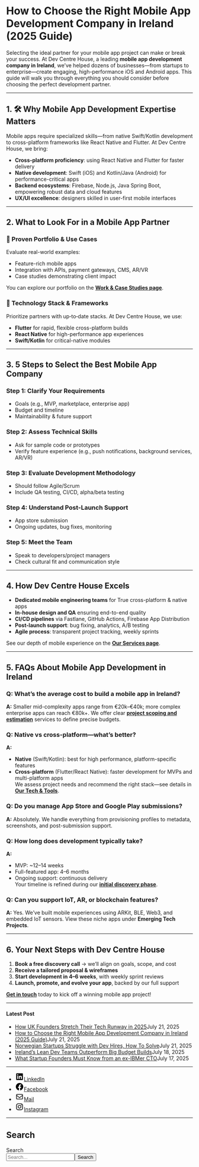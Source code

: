 
<div class="wp-block-columns alignwide is-layout-flex wp-container-core-columns-is-layout-8ba3830c wp-block-columns-is-layout-flex" style="margin-top:0;margin-bottom:0;padding-right:0;padding-left:0">
<div class="wp-block-column is-layout-flow wp-block-column-is-layout-flow" style="flex-basis:70%">
<div class="wp-block-group has-global-padding is-layout-constrained wp-block-group-is-layout-constrained">
<h1 class="alignwide wp-block-post-title has-x-large-font-size">How to Choose the Right Mobile App Development Company in Ireland (2025 Guide)</h1>
<div aria-hidden="true" class="wp-block-spacer" style="height:var(--wp--preset--spacing--10)"></div>
</div>
<div class="wp-block-group has-global-padding is-layout-constrained wp-block-group-is-layout-constrained"><div class="entry-content alignwide wp-block-post-content has-global-padding is-layout-constrained wp-container-core-post-content-is-layout-a5dd074b wp-block-post-content-is-layout-constrained">
<p>Selecting the ideal partner for your mobile app project can make or break your success. At Dev Centre House, a leading <strong>mobile app development company in Ireland</strong>, we’ve helped dozens of businesses—from startups to enterprise—create engaging, high-performance iOS and Android apps. This guide will walk you through everything you should consider before choosing the perfect development partner.</p>
<hr class="wp-block-separator has-alpha-channel-opacity"/>
<h2 class="wp-block-heading">1. 🛠 Why Mobile App Development Expertise Matters</h2>
<p>Mobile apps require specialized skills—from native Swift/Kotlin development to cross-platform frameworks like React Native and Flutter. At Dev Centre House, we bring:</p>
<ul class="wp-block-list">
<li><strong>Cross‑platform proficiency</strong>: using React Native and Flutter for faster delivery</li>
<li><strong>Native development</strong>: Swift (iOS) and Kotlin/Java (Android) for performance-critical apps</li>
<li><strong>Backend ecosystems</strong>: Firebase, Node.js, Java Spring Boot, empowering robust data and cloud features</li>
<li><strong>UX/UI excellence</strong>: designers skilled in user-first mobile interfaces</li>
</ul>
<hr class="wp-block-separator has-alpha-channel-opacity"/>
<h2 class="wp-block-heading">2. What to Look For in a Mobile App Partner</h2>
<h3 class="wp-block-heading">🔹 Proven Portfolio &amp; Use Cases</h3>
<p>Evaluate real-world examples:</p>
<ul class="wp-block-list">
<li>Feature-rich mobile apps</li>
<li>Integration with APIs, payment gateways, CMS, AR/VR</li>
<li>Case studies demonstrating client impact</li>
</ul>
<p>You can explore our portfolio on the <strong><a href="https://chatgpt.com/work" rel="noopener" target="_blank">Work &amp; Case Studies page</a></strong>.</p>
<h3 class="wp-block-heading">🔹 Technology Stack &amp; Frameworks</h3>
<p>Prioritize partners with up‑to‑date stacks. At Dev Centre House, we use:</p>
<ul class="wp-block-list">
<li><strong>Flutter</strong> for rapid, flexible cross-platform builds</li>
<li><strong>React Native</strong> for high-performance app experiences</li>
<li><strong>Swift/Kotlin</strong> for critical-native modules</li>
</ul>
<hr class="wp-block-separator has-alpha-channel-opacity"/>
<h2 class="wp-block-heading">3. 5 Steps to Select the Best Mobile App Company</h2>
<h3 class="wp-block-heading">Step 1: Clarify Your Requirements</h3>
<ul class="wp-block-list">
<li>Goals (e.g., MVP, marketplace, enterprise app)</li>
<li>Budget and timeline</li>
<li>Maintainability &amp; future support</li>
</ul>
<h3 class="wp-block-heading">Step 2: Assess Technical Skills</h3>
<ul class="wp-block-list">
<li>Ask for sample code or prototypes</li>
<li>Verify feature experience (e.g., push notifications, background services, AR/VR)</li>
</ul>
<h3 class="wp-block-heading">Step 3: Evaluate Development Methodology</h3>
<ul class="wp-block-list">
<li>Should follow Agile/Scrum</li>
<li>Include QA testing, CI/CD, alpha/beta testing</li>
</ul>
<h3 class="wp-block-heading">Step 4: Understand Post-Launch Support</h3>
<ul class="wp-block-list">
<li>App store submission</li>
<li>Ongoing updates, bug fixes, monitoring</li>
</ul>
<h3 class="wp-block-heading">Step 5: Meet the Team</h3>
<ul class="wp-block-list">
<li>Speak to developers/project managers</li>
<li>Check cultural fit and communication style</li>
</ul>
<hr class="wp-block-separator has-alpha-channel-opacity"/>
<h2 class="wp-block-heading">4. How Dev Centre House Excels</h2>
<ul class="wp-block-list">
<li><strong>Dedicated mobile engineering teams</strong> for True cross-platform &amp; native apps</li>
<li><strong>In-house design and QA</strong> ensuring end-to-end quality</li>
<li><strong>CI/CD pipelines</strong> via Fastlane, GitHub Actions, Firebase App Distribution</li>
<li><strong>Post-launch support</strong>: bug fixing, analytics, A/B testing</li>
<li><strong>Agile process</strong>: transparent project tracking, weekly sprints</li>
</ul>
<p>See our depth of mobile experience on the <strong><a href="https://chatgpt.com/services" rel="noopener" target="_blank">Our Services page</a></strong>.</p>
<hr class="wp-block-separator has-alpha-channel-opacity"/>
<h2 class="wp-block-heading">5. FAQs About Mobile App Development in Ireland</h2>
<h3 class="wp-block-heading">Q: What’s the average cost to build a mobile app in Ireland?</h3>
<p><strong>A:</strong> Smaller mid-complexity apps range from €20k–€40k; more complex enterprise apps can reach €80k+. We offer clear <strong><a href="https://chatgpt.com/contact" rel="noopener" target="_blank">project scoping and estimation</a></strong> services to define precise budgets.</p>
<h3 class="wp-block-heading">Q: Native vs cross-platform—what’s better?</h3>
<p><strong>A:</strong></p>
<ul class="wp-block-list">
<li><strong>Native</strong> (Swift/Kotlin): best for high performance, platform-specific features</li>
<li><strong>Cross-platform</strong> (Flutter/React Native): faster development for MVPs and multi-platform apps<br/>We assess project needs and recommend the right stack—see details in <strong><a href="https://chatgpt.com/tech-stack" rel="noopener" target="_blank">Our Tech &amp; Tools</a></strong>.</li>
</ul>
<h3 class="wp-block-heading">Q: Do you manage App Store and Google Play submissions?</h3>
<p><strong>A:</strong> Absolutely. We handle everything from provisioning profiles to metadata, screenshots, and post-submission support.</p>
<h3 class="wp-block-heading">Q: How long does development typically take?</h3>
<p><strong>A:</strong></p>
<ul class="wp-block-list">
<li>MVP: ~12–14 weeks</li>
<li>Full-featured app: 4–6 months</li>
<li>Ongoing support: continuous delivery<br/>Your timeline is refined during our <strong><a href="https://chatgpt.com/contact" rel="noopener" target="_blank">initial discovery phase</a></strong>.</li>
</ul>
<h3 class="wp-block-heading">Q: Can you support IoT, AR, or blockchain features?</h3>
<p><strong>A:</strong> Yes. We’ve built mobile experiences using ARKit, BLE, Web3, and embedded IoT sensors. View these niche apps under <strong>Emerging Tech Projects</strong>.</p>
<hr class="wp-block-separator has-alpha-channel-opacity"/>
<h2 class="wp-block-heading">6. Your Next Steps with Dev Centre House</h2>
<ol class="wp-block-list">
<li><strong>Book a free discovery call</strong> → we’ll align on goals, scope, and cost</li>
<li><strong>Receive a tailored proposal &amp; wireframes</strong></li>
<li><strong>Start development in 4–6 weeks</strong>, with weekly sprint reviews</li>
<li><strong>Launch, promote, and evolve your app</strong>, backed by our full support</li>
</ol>
<p><strong><a href="https://devcentrehouse.eu/contact">Get in touch</a></strong> today to kick off a winning mobile app project!</p>
</div></div>
</div>
<div class="wp-block-column is-layout-flow wp-block-column-is-layout-flow" style="flex-basis:30%"><aside class="wp-block-template-part">
<div class="wp-block-group is-layout-flow wp-container-core-group-is-layout-0ba1ad86 wp-block-group-is-layout-flow" style="padding-right:0;padding-left:0">
<hr class="wp-block-separator has-text-color has-contrast-color has-alpha-channel-opacity has-contrast-background-color has-background is-style-wide"/>
<h4 class="wp-block-heading has-large-font-size"><strong>Latest Post</strong></h4>
<ul class="wp-block-latest-posts__list has-dates wp-block-latest-posts" style="margin-top:0;margin-bottom:0;margin-left:0;margin-right:0;"><li><a class="wp-block-latest-posts__post-title" href="https://www.devcentrehouse.eu/blogs/uk-founders-tech-runway-strategies-2025/">How UK Founders Stretch Their Tech Runway in 2025</a><time class="wp-block-latest-posts__post-date" datetime="2025-07-21T12:16:21+00:00">July 21, 2025</time></li>
<li><a class="wp-block-latest-posts__post-title" href="https://www.devcentrehouse.eu/blogs/how-to-choose-the-right-mobile-app-development-company-in-ireland-2025-guide/">How to Choose the Right Mobile App Development Company in Ireland (2025 Guide)</a><time class="wp-block-latest-posts__post-date" datetime="2025-07-21T12:04:38+00:00">July 21, 2025</time></li>
<li><a class="wp-block-latest-posts__post-title" href="https://www.devcentrehouse.eu/blogs/norwegian-startups-developer-hiring-challenges/">Norwegian Startups Struggle with Dev Hires, How To Solve</a><time class="wp-block-latest-posts__post-date" datetime="2025-07-21T12:02:22+00:00">July 21, 2025</time></li>
<li><a class="wp-block-latest-posts__post-title" href="https://www.devcentrehouse.eu/blogs/irelands-lean-dev-teams-outperform-big-budget-builds/">Ireland’s Lean Dev Teams Outperform Big Budget Builds</a><time class="wp-block-latest-posts__post-date" datetime="2025-07-18T13:10:01+00:00">July 18, 2025</time></li>
<li><a class="wp-block-latest-posts__post-title" href="https://www.devcentrehouse.eu/blogs/what-startup-founders-must-know-from-an-ex-ibmer-cto/">What Startup Founders Must Know from an ex-IBMer CTO</a><time class="wp-block-latest-posts__post-date" datetime="2025-07-17T14:38:33+00:00">July 17, 2025</time></li>
</ul>
<hr class="wp-block-separator has-text-color has-contrast-color has-alpha-channel-opacity has-contrast-background-color has-background is-style-wide"/>
<ul class="wp-block-social-links is-layout-flex wp-block-social-links-is-layout-flex"><li class="wp-social-link wp-social-link-linkedin wp-block-social-link"><a class="wp-block-social-link-anchor" href="https://www.linkedin.com/company/devcentrehouse/"><svg aria-hidden="true" focusable="false" height="24" version="1.1" viewbox="0 0 24 24" width="24" xmlns="http://www.w3.org/2000/svg"><path d="M19.7,3H4.3C3.582,3,3,3.582,3,4.3v15.4C3,20.418,3.582,21,4.3,21h15.4c0.718,0,1.3-0.582,1.3-1.3V4.3 C21,3.582,20.418,3,19.7,3z M8.339,18.338H5.667v-8.59h2.672V18.338z M7.004,8.574c-0.857,0-1.549-0.694-1.549-1.548 c0-0.855,0.691-1.548,1.549-1.548c0.854,0,1.547,0.694,1.547,1.548C8.551,7.881,7.858,8.574,7.004,8.574z M18.339,18.338h-2.669 v-4.177c0-0.996-0.017-2.278-1.387-2.278c-1.389,0-1.601,1.086-1.601,2.206v4.249h-2.667v-8.59h2.559v1.174h0.037 c0.356-0.675,1.227-1.387,2.526-1.387c2.703,0,3.203,1.779,3.203,4.092V18.338z"></path></svg><span class="wp-block-social-link-label screen-reader-text">LinkedIn</span></a></li>
<li class="wp-social-link wp-social-link-facebook wp-block-social-link"><a class="wp-block-social-link-anchor" href="https://www.facebook.com/devcentrehouse"><svg aria-hidden="true" focusable="false" height="24" version="1.1" viewbox="0 0 24 24" width="24" xmlns="http://www.w3.org/2000/svg"><path d="M12 2C6.5 2 2 6.5 2 12c0 5 3.7 9.1 8.4 9.9v-7H7.9V12h2.5V9.8c0-2.5 1.5-3.9 3.8-3.9 1.1 0 2.2.2 2.2.2v2.5h-1.3c-1.2 0-1.6.8-1.6 1.6V12h2.8l-.4 2.9h-2.3v7C18.3 21.1 22 17 22 12c0-5.5-4.5-10-10-10z"></path></svg><span class="wp-block-social-link-label screen-reader-text">Facebook</span></a></li>
<li class="wp-social-link wp-social-link-mail wp-block-social-link"><a class="wp-block-social-link-anchor" href="/cdn-cgi/l/email-protection#442c62677574757f282862677575757f62677472707f2062677574757f626775757c7f2762677574757f62677575747f62677575727f62677575707f62677574757f62677574707f2b313762677574757f6a62677574757f62677575737f"><svg aria-hidden="true" focusable="false" height="24" version="1.1" viewbox="0 0 24 24" width="24" xmlns="http://www.w3.org/2000/svg"><path d="M19,5H5c-1.1,0-2,.9-2,2v10c0,1.1.9,2,2,2h14c1.1,0,2-.9,2-2V7c0-1.1-.9-2-2-2zm.5,12c0,.3-.2.5-.5.5H5c-.3,0-.5-.2-.5-.5V9.8l7.5,5.6,7.5-5.6V17zm0-9.1L12,13.6,4.5,7.9V7c0-.3.2-.5.5-.5h14c.3,0,.5.2.5.5v.9z"></path></svg><span class="wp-block-social-link-label screen-reader-text">Mail</span></a></li>
<li class="wp-social-link wp-social-link-instagram wp-block-social-link"><a class="wp-block-social-link-anchor" href="https://www.instagram.com/devcentrehouse/"><svg aria-hidden="true" focusable="false" height="24" version="1.1" viewbox="0 0 24 24" width="24" xmlns="http://www.w3.org/2000/svg"><path d="M12,4.622c2.403,0,2.688,0.009,3.637,0.052c0.877,0.04,1.354,0.187,1.671,0.31c0.42,0.163,0.72,0.358,1.035,0.673 c0.315,0.315,0.51,0.615,0.673,1.035c0.123,0.317,0.27,0.794,0.31,1.671c0.043,0.949,0.052,1.234,0.052,3.637 s-0.009,2.688-0.052,3.637c-0.04,0.877-0.187,1.354-0.31,1.671c-0.163,0.42-0.358,0.72-0.673,1.035 c-0.315,0.315-0.615,0.51-1.035,0.673c-0.317,0.123-0.794,0.27-1.671,0.31c-0.949,0.043-1.233,0.052-3.637,0.052 s-2.688-0.009-3.637-0.052c-0.877-0.04-1.354-0.187-1.671-0.31c-0.42-0.163-0.72-0.358-1.035-0.673 c-0.315-0.315-0.51-0.615-0.673-1.035c-0.123-0.317-0.27-0.794-0.31-1.671C4.631,14.688,4.622,14.403,4.622,12 s0.009-2.688,0.052-3.637c0.04-0.877,0.187-1.354,0.31-1.671c0.163-0.42,0.358-0.72,0.673-1.035 c0.315-0.315,0.615-0.51,1.035-0.673c0.317-0.123,0.794-0.27,1.671-0.31C9.312,4.631,9.597,4.622,12,4.622 M12,3 C9.556,3,9.249,3.01,8.289,3.054C7.331,3.098,6.677,3.25,6.105,3.472C5.513,3.702,5.011,4.01,4.511,4.511 c-0.5,0.5-0.808,1.002-1.038,1.594C3.25,6.677,3.098,7.331,3.054,8.289C3.01,9.249,3,9.556,3,12c0,2.444,0.01,2.751,0.054,3.711 c0.044,0.958,0.196,1.612,0.418,2.185c0.23,0.592,0.538,1.094,1.038,1.594c0.5,0.5,1.002,0.808,1.594,1.038 c0.572,0.222,1.227,0.375,2.185,0.418C9.249,20.99,9.556,21,12,21s2.751-0.01,3.711-0.054c0.958-0.044,1.612-0.196,2.185-0.418 c0.592-0.23,1.094-0.538,1.594-1.038c0.5-0.5,0.808-1.002,1.038-1.594c0.222-0.572,0.375-1.227,0.418-2.185 C20.99,14.751,21,14.444,21,12s-0.01-2.751-0.054-3.711c-0.044-0.958-0.196-1.612-0.418-2.185c-0.23-0.592-0.538-1.094-1.038-1.594 c-0.5-0.5-1.002-0.808-1.594-1.038c-0.572-0.222-1.227-0.375-2.185-0.418C14.751,3.01,14.444,3,12,3L12,3z M12,7.378 c-2.552,0-4.622,2.069-4.622,4.622S9.448,16.622,12,16.622s4.622-2.069,4.622-4.622S14.552,7.378,12,7.378z M12,15 c-1.657,0-3-1.343-3-3s1.343-3,3-3s3,1.343,3,3S13.657,15,12,15z M16.804,6.116c-0.596,0-1.08,0.484-1.08,1.08 s0.484,1.08,1.08,1.08c0.596,0,1.08-0.484,1.08-1.08S17.401,6.116,16.804,6.116z"></path></svg><span class="wp-block-social-link-label screen-reader-text">Instagram</span></a></li></ul>
<hr class="wp-block-separator has-text-color has-contrast-color has-alpha-channel-opacity has-contrast-background-color has-background is-style-wide"/>
<div class="wp-block-group is-vertical is-content-justification-stretch is-layout-flex wp-container-core-group-is-layout-38a18bb4 wp-block-group-is-layout-flex">
<h2 class="wp-block-heading" style="font-size:clamp(1.039rem, 1.039rem + ((1vw - 0.2rem) * 0.935), 1.6rem);">Search</h2>
<form action="https://www.devcentrehouse.eu/blogs/" class="wp-block-search__button-outside wp-block-search__text-button wp-block-search" method="get" role="search"><label class="wp-block-search__label screen-reader-text" for="wp-block-search__input-2">Search</label><div class="wp-block-search__inside-wrapper" style="width: 100%"><input class="wp-block-search__input" id="wp-block-search__input-2" name="s" placeholder="Search..." required="" type="search" value=""/><button aria-label="Search" class="wp-block-search__button wp-element-button" type="submit">Search</button></div></form></div>
<div aria-hidden="true" class="wp-block-spacer" style="height:var(--wp--preset--spacing--10)"></div>
</div>
</aside></div>
</div>
